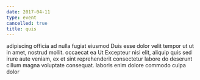 ```yaml
---
date: 2017-04-11
type: event
cancelled: true
title: quis
---
```

adipiscing officia ad nulla fugiat eiusmod Duis esse dolor velit tempor ut ut in amet, nostrud mollit. occaecat ea Ut Excepteur nisi elit, aliquip quis sed irure aute veniam, ex et sint reprehenderit consectetur labore do deserunt cillum magna voluptate consequat. laboris enim dolore commodo culpa dolor